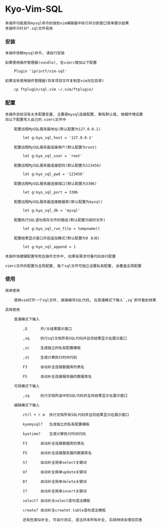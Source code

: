 # Kyo-Vim-SQL

    本插件功能是将mysql命令封装到vim编辑器中执行并分割窗口简单展示结果
    本插件只针对*.sql文件有效

### 安装

    本插件依赖mysql命令, 请自行安装

    如果使用插件管理器(vundle), 在vimrc增加以下配置

        Plugin 'iprintf/vim-sql'

    如果没有使用插件管理器(将本项目文件复制至vim对应目录)

        cp ftplugin/sql.vim ~/.vim/ftplugin/

### 配置

    本插件目前没有太多配置变量, 主要是mysql连接配置, 都有默认值, 根据环境设置
    将以下配置写入自己的.vimrc文件中

        配置远程MySQL服务器地址(默认配置为127.0.0.1)

            let g:kyo_sql_host = '127.0.0.1'

        配置远程MySQL服务器连接用户(默认配置为root)

            let g:kyo_sql_user = 'root'

        配置远程MySQL服务器连接密码(默认配置为123456)

            let g:kyo_sql_pwd = '123456'

        配置远程MySQL服务器连接端口(默认配置为3306)

            let g:kyo_sql_port = 3306

        配置远程MySQL服务器连接数据库(默认配置为mysql)

            let g:kyo_sql_db = 'mysql'

        配置执行SQL语句保存文件的路径(默认配置为临时文件)

            let g:kyo_sql_run_file = tempname()

        配置结果显示窗口开启追加模式(默认配置为0 关闭)

            let g:kyo_sql_append = 1

    本插件快捷键配置写死在插件文件中, 如果有需求可看代码自行配置

    vimrc文件的配置为全局配置, 每个sql文件可独立设置私有配置, 会覆盖全局配置

### 使用

    简单使用

        使用vim打开一个sql文件, 直接编写SQL代码, 在普通模式下输入`,sq`即可看到效果

    具体使用

        普通模式下输入

            ,Q      开/关结果展示窗口

            ,sq     执行sql文档所有SQL代码并且将结果显示在展示窗口

            ,sc     生成独立的私有配置模板

            ,st     生成计算执行时间代码

            F3      自动补全连接数据库的表名

            F5      自动补全连接服务器的数据库名

        可视模式下输入

            ,sq     执行文档所选中的SQL代码并且将结果显示在展示窗口

        编辑模式下输入

            ctrl + r m  执行文档所有SQL代码并且将结果显示在展示窗口

            kyomysql?   生成独立的私有配置模板

            kyotime?    生成计算执行时间代码

            F3      自动补全连接数据库的表名

            F5      自动补全连接服务器的数据库名

            S?      自动补全简单select关键词

            U?      自动补全简单update关键词

            D?      自动补全简单delete关键词

            I?      自动补全简单insert关键词

            select? 自动补全select语句语法模板

            create? 自动补全createt table语句语法模板

            还有些类似补全, 可自行测试, 语法并未所有补全, 后续继续会增加完善

